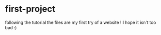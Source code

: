 # first-project
following the tutorial
the files are my first try of a website ! I hope it isn't too bad :)
